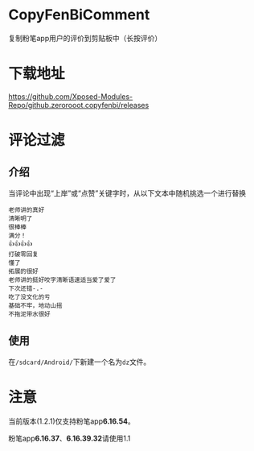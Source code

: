 # CopyFenBiComment

复制粉笔app用户的评价到剪贴板中（长按评价）

# 下载地址

https://github.com/Xposed-Modules-Repo/github.zerorooot.copyfenbi/releases

# 评论过滤
## 介绍
当评论中出现“上岸”或“点赞”关键字时，从以下文本中随机挑选一个进行替换
```text
老师讲的真好
清晰明了
很棒棒
满分！
👍👍👍👍
打破零回复
懂了
拓展的很好
老师讲的挺好咬字清晰语速适当爱了爱了
下次还错-.-
吃了没文化的亏
基础不牢，地动山摇
不拖泥带水很好
```
## 使用
在`/sdcard/Android/`下新建一个名为`dz`文件。

# 注意

当前版本(1.2.1)仅支持粉笔app**6.16.54**。

粉笔app**6.16.37**、**6.16.39.32**请使用1.1
